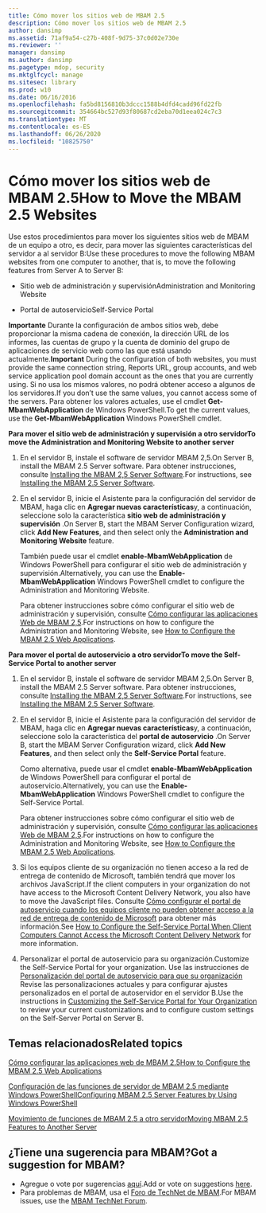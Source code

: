 ```yaml
---
title: Cómo mover los sitios web de MBAM 2.5
description: Cómo mover los sitios web de MBAM 2.5
author: dansimp
ms.assetid: 71af9a54-c27b-408f-9d75-37c0d02e730e
ms.reviewer: ''
manager: dansimp
ms.author: dansimp
ms.pagetype: mdop, security
ms.mktglfcycl: manage
ms.sitesec: library
ms.prod: w10
ms.date: 06/16/2016
ms.openlocfilehash: fa5bd8156810b3dccc1588b4dfd4cadd96fd22fb
ms.sourcegitcommit: 354664bc527d93f80687cd2eba70d1eea024c7c3
ms.translationtype: MT
ms.contentlocale: es-ES
ms.lasthandoff: 06/26/2020
ms.locfileid: "10825750"
---
```

# <span data-ttu-id="3b126-103">Cómo mover los sitios web de MBAM 2.5</span><span class="sxs-lookup"><span data-stu-id="3b126-103">How to Move the MBAM 2.5 Websites</span></span>


<span data-ttu-id="3b126-104">Use estos procedimientos para mover los siguientes sitios web de MBAM de un equipo a otro, es decir, para mover las siguientes características del servidor a al servidor B:</span><span class="sxs-lookup"><span data-stu-id="3b126-104">Use these procedures to move the following MBAM websites from one computer to another, that is, to move the following features from Server A to Server B:</span></span>

-   <span data-ttu-id="3b126-105">Sitio web de administración y supervisión</span><span class="sxs-lookup"><span data-stu-id="3b126-105">Administration and Monitoring Website</span></span>

-   <span data-ttu-id="3b126-106">Portal de autoservicio</span><span class="sxs-lookup"><span data-stu-id="3b126-106">Self-Service Portal</span></span>

<span data-ttu-id="3b126-107">**Importante**  Durante la configuración de ambos sitios web, debe proporcionar la misma cadena de conexión, la dirección URL de los informes, las cuentas de grupo y la cuenta de dominio del grupo de aplicaciones de servicio web como las que está usando actualmente.</span><span class="sxs-lookup"><span data-stu-id="3b126-107">**Important** During the configuration of both websites, you must provide the same connection string, Reports URL, group accounts, and web service application pool domain account as the ones that you are currently using.</span></span> <span data-ttu-id="3b126-108">Si no usa los mismos valores, no podrá obtener acceso a algunos de los servidores.</span><span class="sxs-lookup"><span data-stu-id="3b126-108">If you don’t use the same values, you cannot access some of the servers.</span></span> <span data-ttu-id="3b126-109">Para obtener los valores actuales, use el cmdlet **Get-MbamWebApplication** de Windows PowerShell.</span><span class="sxs-lookup"><span data-stu-id="3b126-109">To get the current values, use the **Get-MbamWebApplication** Windows PowerShell cmdlet.</span></span>

 

**<span data-ttu-id="3b126-110">Para mover el sitio web de administración y supervisión a otro servidor</span><span class="sxs-lookup"><span data-stu-id="3b126-110">To move the Administration and Monitoring Website to another server</span></span>**

1.  <span data-ttu-id="3b126-111">En el servidor B, instale el software de servidor MBAM 2,5.</span><span class="sxs-lookup"><span data-stu-id="3b126-111">On Server B, install the MBAM 2.5 Server software.</span></span> <span data-ttu-id="3b126-112">Para obtener instrucciones, consulte [Installing the MBAM 2,5 Server Software](installing-the-mbam-25-server-software.md).</span><span class="sxs-lookup"><span data-stu-id="3b126-112">For instructions, see [Installing the MBAM 2.5 Server Software](installing-the-mbam-25-server-software.md).</span></span>

2.  <span data-ttu-id="3b126-113">En el servidor B, inicie el Asistente para la configuración del servidor de MBAM, haga clic en **Agregar nuevas características**y, a continuación, seleccione solo la característica **sitio web de administración y supervisión** .</span><span class="sxs-lookup"><span data-stu-id="3b126-113">On Server B, start the MBAM Server Configuration wizard, click **Add New Features**, and then select only the **Administration and Monitoring Website** feature.</span></span>

    <span data-ttu-id="3b126-114">También puede usar el cmdlet **enable-MbamWebApplication** de Windows PowerShell para configurar el sitio web de administración y supervisión.</span><span class="sxs-lookup"><span data-stu-id="3b126-114">Alternatively, you can use the **Enable-MbamWebApplication** Windows PowerShell cmdlet to configure the Administration and Monitoring Website.</span></span>

    <span data-ttu-id="3b126-115">Para obtener instrucciones sobre cómo configurar el sitio web de administración y supervisión, consulte [Cómo configurar las aplicaciones Web de MBAM 2,5](how-to-configure-the-mbam-25-web-applications.md).</span><span class="sxs-lookup"><span data-stu-id="3b126-115">For instructions on how to configure the Administration and Monitoring Website, see [How to Configure the MBAM 2.5 Web Applications](how-to-configure-the-mbam-25-web-applications.md).</span></span>

**<span data-ttu-id="3b126-116">Para mover el portal de autoservicio a otro servidor</span><span class="sxs-lookup"><span data-stu-id="3b126-116">To move the Self-Service Portal to another server</span></span>**

1.  <span data-ttu-id="3b126-117">En el servidor B, instale el software de servidor MBAM 2,5.</span><span class="sxs-lookup"><span data-stu-id="3b126-117">On Server B, install the MBAM 2.5 Server software.</span></span> <span data-ttu-id="3b126-118">Para obtener instrucciones, consulte [Installing the MBAM 2,5 Server Software](installing-the-mbam-25-server-software.md).</span><span class="sxs-lookup"><span data-stu-id="3b126-118">For instructions, see [Installing the MBAM 2.5 Server Software](installing-the-mbam-25-server-software.md).</span></span>

2.  <span data-ttu-id="3b126-119">En el servidor B, inicie el Asistente para la configuración del servidor de MBAM, haga clic en **Agregar nuevas características**y, a continuación, seleccione solo la característica del **portal de autoservicio** .</span><span class="sxs-lookup"><span data-stu-id="3b126-119">On Server B, start the MBAM Server Configuration wizard, click **Add New Features**, and then select only the **Self-Service Portal** feature.</span></span>

    <span data-ttu-id="3b126-120">Como alternativa, puede usar el cmdlet **enable-MbamWebApplication** de Windows PowerShell para configurar el portal de autoservicio.</span><span class="sxs-lookup"><span data-stu-id="3b126-120">Alternatively, you can use the **Enable-MbamWebApplication** Windows PowerShell cmdlet to configure the Self-Service Portal.</span></span>

    <span data-ttu-id="3b126-121">Para obtener instrucciones sobre cómo configurar el sitio web de administración y supervisión, consulte [Cómo configurar las aplicaciones Web de MBAM 2,5](how-to-configure-the-mbam-25-web-applications.md).</span><span class="sxs-lookup"><span data-stu-id="3b126-121">For instructions on how to configure the Administration and Monitoring Website, see [How to Configure the MBAM 2.5 Web Applications](how-to-configure-the-mbam-25-web-applications.md).</span></span>

3.  <span data-ttu-id="3b126-122">Si los equipos cliente de su organización no tienen acceso a la red de entrega de contenido de Microsoft, también tendrá que mover los archivos JavaScript.</span><span class="sxs-lookup"><span data-stu-id="3b126-122">If the client computers in your organization do not have access to the Microsoft Content Delivery Network, you also have to move the JavaScript files.</span></span> <span data-ttu-id="3b126-123">Consulte [Cómo configurar el portal de autoservicio cuando los equipos cliente no pueden obtener acceso a la red de entrega de contenido de Microsoft](how-to-configure-the-self-service-portal-when-client-computers-cannot-access-the-microsoft-content-delivery-network.md) para obtener más información.</span><span class="sxs-lookup"><span data-stu-id="3b126-123">See [How to Configure the Self-Service Portal When Client Computers Cannot Access the Microsoft Content Delivery Network](how-to-configure-the-self-service-portal-when-client-computers-cannot-access-the-microsoft-content-delivery-network.md) for more information.</span></span>

4.  <span data-ttu-id="3b126-124">Personalizar el portal de autoservicio para su organización.</span><span class="sxs-lookup"><span data-stu-id="3b126-124">Customize the Self-Service Portal for your organization.</span></span> <span data-ttu-id="3b126-125">Use las instrucciones de [Personalización del portal de autoservicio para que su organización](customizing-the-self-service-portal-for-your-organization.md) Revise las personalizaciones actuales y para configurar ajustes personalizados en el portal de autoservidor en el servidor B.</span><span class="sxs-lookup"><span data-stu-id="3b126-125">Use the instructions in [Customizing the Self-Service Portal for Your Organization](customizing-the-self-service-portal-for-your-organization.md) to review your current customizations and to configure custom settings on the Self-Server Portal on Server B.</span></span>



## <span data-ttu-id="3b126-126">Temas relacionados</span><span class="sxs-lookup"><span data-stu-id="3b126-126">Related topics</span></span>


[<span data-ttu-id="3b126-127">Cómo configurar las aplicaciones web de MBAM 2.5</span><span class="sxs-lookup"><span data-stu-id="3b126-127">How to Configure the MBAM 2.5 Web Applications</span></span>](how-to-configure-the-mbam-25-web-applications.md)

[<span data-ttu-id="3b126-128">Configuración de las funciones de servidor de MBAM 2.5 mediante Windows PowerShell</span><span class="sxs-lookup"><span data-stu-id="3b126-128">Configuring MBAM 2.5 Server Features by Using Windows PowerShell</span></span>](configuring-mbam-25-server-features-by-using-windows-powershell.md)

[<span data-ttu-id="3b126-129">Movimiento de funciones de MBAM 2.5 a otro servidor</span><span class="sxs-lookup"><span data-stu-id="3b126-129">Moving MBAM 2.5 Features to Another Server</span></span>](moving-mbam-25-features-to-another-server.md)

 

## <span data-ttu-id="3b126-130">¿Tiene una sugerencia para MBAM?</span><span class="sxs-lookup"><span data-stu-id="3b126-130">Got a suggestion for MBAM?</span></span>
- <span data-ttu-id="3b126-131">Agregue o vote por sugerencias [aquí](http://mbam.uservoice.com/forums/268571-microsoft-bitlocker-administration-and-monitoring).</span><span class="sxs-lookup"><span data-stu-id="3b126-131">Add or vote on suggestions [here](http://mbam.uservoice.com/forums/268571-microsoft-bitlocker-administration-and-monitoring).</span></span> 
- <span data-ttu-id="3b126-132">Para problemas de MBAM, usa el [Foro de TechNet de MBAM](https://social.technet.microsoft.com/Forums/home?forum=mdopmbam).</span><span class="sxs-lookup"><span data-stu-id="3b126-132">For MBAM issues, use the [MBAM TechNet Forum](https://social.technet.microsoft.com/Forums/home?forum=mdopmbam).</span></span> 





